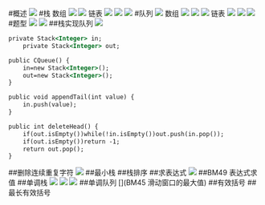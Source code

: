 #概述
![](.z_01_算法_类别_栈_队列_images/cb835749.png)
#栈
数组
![](.z_01_算法_类别_栈_队列_images/26f37219.png)
![](.z_01_算法_类别_栈_队列_images/9389067d.png)
链表
![](.z_01_算法_类别_栈_队列_images/d5ecb534.png)
![](.z_01_算法_类别_栈_队列_images/8503da43.png)
![](.z_01_算法_类别_栈_队列_images/e64f2817.png)
#队列
![](.z_01_算法_类别_栈_队列_images/dbeb7014.png)
数组
![](.z_01_算法_类别_栈_队列_images/ce8dd5f1.png)
![](.z_01_算法_类别_栈_队列_images/321738d4.png)
![](.z_01_算法_类别_栈_队列_images/9a44fc20.png)
链表
![](.z_01_算法_类别_栈_队列_images/25f9e419.png)
![](.z_01_算法_类别_栈_队列_images/a1ef2a84.png)
![](.z_01_算法_类别_栈_队列_images/1924af3e.png)
#题型
![](.z_01_算法_类别_栈_队列_images/7c320fd4.png)
![](.z_01_算法_类别_栈_队列_images/b62aa017.png)
##栈实现队列
![](.z_01_算法_类别_栈_队列_images/99d57657.png)
```asp
private Stack<Integer> in;
    private Stack<Integer> out;

public CQueue() {
    in=new Stack<Integer>();
    out=new Stack<Integer>();
}

public void appendTail(int value) {
    in.push(value);
}

public int deleteHead() {
    if(out.isEmpty())while(!in.isEmpty())out.push(in.pop());
    if(out.isEmpty())return -1;
    return out.pop();
}
```
##删除连续重复字符
![](.z_01_算法_类别_栈_队列_images/2c3611ea.png)
##最小栈
##栈排序
##求表达式
![](.z_01_算法_类别_栈_队列_images/af333ab0.png)
##BM49 表达式求值
[](https://www.nowcoder.com/practice/c215ba61c8b1443b996351df929dc4d4?tpId=295&tqId=1076787&ru=/exam/oj&qru=/ta/format-top101/question-ranking&sourceUrl=%2Fexam%2Foj)
##单调栈
![](.z_01_算法_类别_栈_队列_images/02e3d4bc.png)
![](.z_01_算法_类别_栈_队列_images/f3b6a951.png)
![](.z_01_算法_类别_栈_队列_images/b1f58f81.png)
##单调队列
[](BM45 滑动窗口的最大值)
[](https://www.nowcoder.com/practice/1624bc35a45c42c0bc17d17fa0cba788?tpId=295&tqId=23458&ru=/exam/oj&qru=/ta/format-top101/question-ranking&sourceUrl=%2Fexam%2Foj)
##有效括号
##最长有效括号
[](https://leetcode-cn.com/problems/longest-valid-parentheses/solution/zui-chang-you-xiao-gua-hao-si-chong-fang-upcb/)
